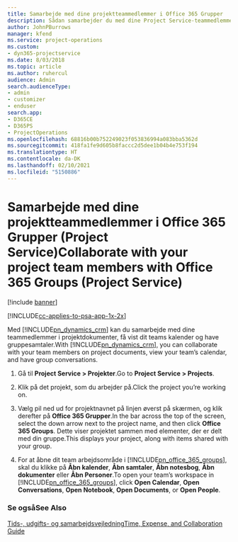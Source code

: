 ```yaml
---
title: Samarbejde med dine projektteammedlemmer i Office 365 Grupper
description: Sådan samarbejder du med dine Project Service-teammedlemmer via Office 365 Grupper
author: JohnPBurrows
manager: kfend
ms.service: project-operations
ms.custom:
- dyn365-projectservice
ms.date: 8/03/2018
ms.topic: article
ms.author: ruhercul
audience: Admin
search.audienceType:
- admin
- customizer
- enduser
search.app:
- D365CE
- D365PS
- ProjectOperations
ms.openlocfilehash: 68816b00b752249023f053836994a083bba5362d
ms.sourcegitcommit: 418fa1fe9d605b8faccc2d5dee1b04b4e753f194
ms.translationtype: HT
ms.contentlocale: da-DK
ms.lasthandoff: 02/10/2021
ms.locfileid: "5150886"
---
```

# <a name="collaborate-with-your-project-team-members-with-office-365-groups-project-service"></a><span data-ttu-id="e4f94-103">Samarbejde med dine projektteammedlemmer i Office 365 Grupper (Project Service)</span><span class="sxs-lookup"><span data-stu-id="e4f94-103">Collaborate with your project team members with Office 365 Groups (Project Service)</span></span>

[!include [banner](../includes/psa-now-project-operations.md)]

[!INCLUDE[cc-applies-to-psa-app-1x-2x](../includes/cc-applies-to-psa-app-1x-2x.md)]

<span data-ttu-id="e4f94-104">Med [!INCLUDE[pn_dynamics_crm](../includes/pn-dynamics-crm.md)] kan du samarbejde med dine teammedlemmer i projektdokumenter, få vist dit teams kalender og have gruppesamtaler.</span><span class="sxs-lookup"><span data-stu-id="e4f94-104">With [!INCLUDE[pn_dynamics_crm](../includes/pn-dynamics-crm.md)], you can collaborate with your team members on project documents, view your team’s calendar, and have group conversations.</span></span>  
  
1. <span data-ttu-id="e4f94-105">Gå til **Project Service > Projekter**.</span><span class="sxs-lookup"><span data-stu-id="e4f94-105">Go to **Project Service > Projects**.</span></span>  
  
2. <span data-ttu-id="e4f94-106">Klik på det projekt, som du arbejder på.</span><span class="sxs-lookup"><span data-stu-id="e4f94-106">Click the project you’re working on.</span></span>  
  
3. <span data-ttu-id="e4f94-107">Vælg pil ned ud for projektnavnet på linjen øverst på skærmen, og klik derefter på **Office 365 Grupper**.</span><span class="sxs-lookup"><span data-stu-id="e4f94-107">In the bar across the top of the screen, select the down arrow next to the project name, and then click **Office 365 Groups**.</span></span> <span data-ttu-id="e4f94-108">Dette viser projektet sammen med elementer, der er delt med din gruppe.</span><span class="sxs-lookup"><span data-stu-id="e4f94-108">This displays your project, along with items shared with your group.</span></span>  
  
4. <span data-ttu-id="e4f94-109">For at åbne dit team arbejdsområde i [!INCLUDE[pn_office_365_groups](../includes/pn-office-365-groups.md)], skal du klikke på **Åbn kalender**, **Åbn samtaler**, **Åbn notesbog**, **Åbn dokumenter** eller **Åbn Personer**.</span><span class="sxs-lookup"><span data-stu-id="e4f94-109">To open your team’s workspace in [!INCLUDE[pn_office_365_groups](../includes/pn-office-365-groups.md)], click **Open Calendar**, **Open Conversations**, **Open Notebook**, **Open Documents**, or **Open People**.</span></span>  
  
### <a name="see-also"></a><span data-ttu-id="e4f94-110">Se også</span><span class="sxs-lookup"><span data-stu-id="e4f94-110">See Also</span></span>  
 [<span data-ttu-id="e4f94-111">Tids-, udgifts- og samarbejdsvejledning</span><span class="sxs-lookup"><span data-stu-id="e4f94-111">Time, Expense, and Collaboration Guide</span></span>](../psa/time-expense-collaboration-guide.md)
